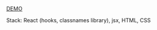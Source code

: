 [DEMO](https://dima-bond.github.io/files-api-app/)

Stack: React (hooks, classnames library), jsx, HTML, CSS